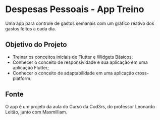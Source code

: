 # Despesas Pessoais - App Treino

   Uma app para controle de gastos semanais com um gráfico reativo dos gastos feitos a cada dia.

## Objetivo do Projeto

  * Treinar os conceitos iniciais de Flutter e Widgets Básicos;
  * Conhecer o conceito de responsividade e sua aplicação em uma aplicação Flutter;
  * Conhecer o conceito de adaptabilidade em uma aplicação cross-platform.

## Fonte

   O app é um projeto da aula do Curso da Cod3rs, do professor Leonardo Leitão, junto com Maxmilliam.

